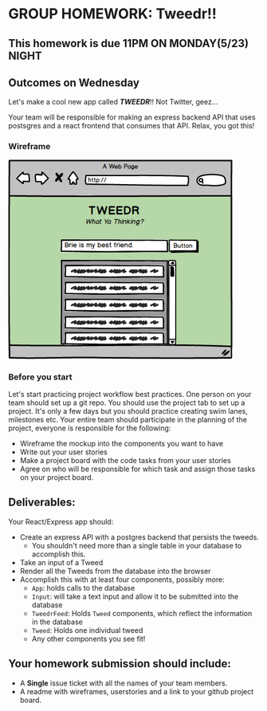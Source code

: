 # GROUP HOMEWORK: Tweedr!!

## This homework is due 11PM ON MONDAY(5/23) NIGHT

## Outcomes on Wednesday

Let's make a cool new app called ***TWEEDR***!! Not Twitter, geez...

Your team will be responsible for making an express backend API that uses postsgres and a react frontend that consumes that API. Relax, you got this! 

### Wireframe

![tweedr](tweedr.png)

### Before you start

Let's start practicing project workflow best practices. One person on your team should set up a git repo. You should use the project tab to set up a project. It's only a few days but you should practice creating swim lanes, milestones etc. Your entire team should participate in the planning of the project, everyone is responsible for the following:

- Wireframe the mockup into the components you want to have
- Write out your user stories
- Make a project board with the code tasks from your user stories
- Agree on who will be responsible for which task and assign those tasks on your project board.

## Deliverables:

Your React/Express app should:
- Create an express API with a postgres backend that persists the tweeds.
    - You shouldn't need more than a single table in your database to accomplish this.
- Take an input of a Tweed
- Render all the Tweeds from the database into the browser
- Accomplish this with at least four components, possibly more:
    - `App`: holds calls to the database
    - `Input`: will take a text input and allow it to be submitted into the database
    - `TweedrFeed`: Holds `Tweed` components, which reflect the information in the database
    - `Tweed`: Holds one individual tweed
    - Any other components you see fit!

## Your homework submission should include:

- A **Single** issue ticket with all the names of your team members.
- A readme with wireframes, userstories and a link to your github project board.

